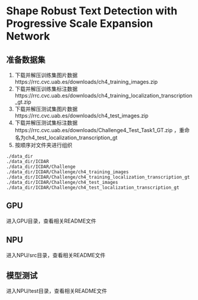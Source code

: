 # Shape Robust Text Detection with Progressive Scale Expansion Network

## 准备数据集
1. 下载并解压训练集图片数据https://rrc.cvc.uab.es/downloads/ch4_training_images.zip
2. 下载并解压训练集标注数据https://rrc.cvc.uab.es/downloads/ch4_training_localization_transcription_gt.zip
3. 下载并解压测试集图片数据https://rrc.cvc.uab.es/downloads/ch4_test_images.zip
4. 下载并解压测试集标注数据https://rrc.cvc.uab.es/downloads/Challenge4_Test_Task1_GT.zip ，重命名为ch4_test_localization_transcription_gt
5. 按顺序对文件夹进行组织
```
./data_dir
./data_dir/ICDAR
./data_dir/ICDAR/Challenge
./data_dir/ICDAR/Challenge/ch4_training_images
./data_dir/ICDAR/Challenge/ch4_training_localization_transcription_gt
./data_dir/ICDAR/Challenge/ch4_test_images
./data_dir/ICDAR/Challenge/ch4_test_localization_transcription_gt
```

## GPU
进入GPU目录，查看相关README文件

## NPU
进入NPU/src目录，查看相关README文件

## 模型测试
进入NPU/test目录，查看相关README文件

